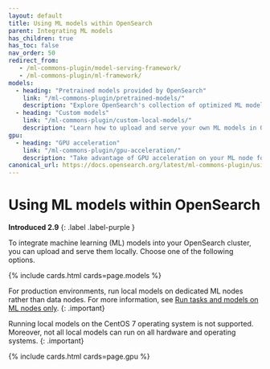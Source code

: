 ```yaml
---
layout: default
title: Using ML models within OpenSearch
parent: Integrating ML models
has_children: true
has_toc: false
nav_order: 50
redirect_from:
   - /ml-commons-plugin/model-serving-framework/
   - /ml-commons-plugin/ml-framework/
models:
  - heading: "Pretrained models provided by OpenSearch"
    link: "/ml-commons-plugin/pretrained-models/"
    description: "Explore OpenSearch's collection of optimized ML models for immediate use in AI applications"
  - heading: "Custom models"
    link: "/ml-commons-plugin/custom-local-models/"
    description: "Learn how to upload and serve your own ML models in OpenSearch for specialized use cases"
gpu:
  - heading: "GPU acceleration"
    link: "/ml-commons-plugin/gpu-acceleration/"
    description: "Take advantage of GPU acceleration on your ML node for better performance"
canonical_url: https://docs.opensearch.org/latest/ml-commons-plugin/using-ml-models/
---
```


# Using ML models within OpenSearch
**Introduced 2.9**
{: .label .label-purple }

To integrate machine learning (ML) models into your OpenSearch cluster, you can upload and serve them locally. Choose one of the following options.

{% include cards.html cards=page.models %}

For production environments, run local models on dedicated ML nodes rather than data nodes. For more information, see [Run tasks and models on ML nodes only]({{site.url}}{{site.baseurl}}/ml-commons-plugin/cluster-settings/#run-tasks-and-models-on-ml-nodes-only).
{: .important}

Running local models on the CentOS 7 operating system is not supported. Moreover, not all local models can run on all hardware and operating systems.
{: .important}

{% include cards.html cards=page.gpu %}

